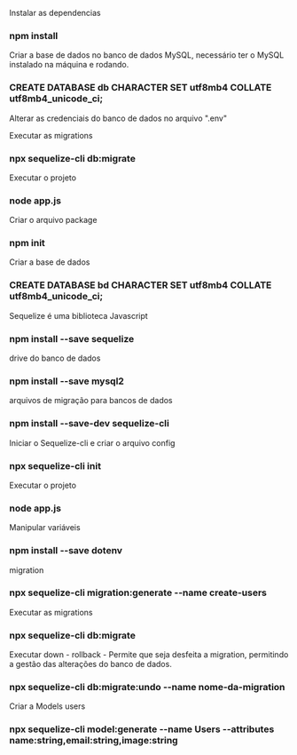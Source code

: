 
Instalar  as dependencias 
### npm install

Criar a base de dados no banco de dados MySQL, necessário ter o MySQL instalado na máquina e rodando.
### CREATE DATABASE db CHARACTER SET utf8mb4 COLLATE utf8mb4_unicode_ci;

Alterar as credenciais do banco de dados no arquivo ".env" 

Executar as migrations
### npx sequelize-cli db:migrate

Executar o projeto
### node app.js

Criar o arquivo package
### npm init

Criar a base de dados
### CREATE DATABASE bd CHARACTER SET utf8mb4 COLLATE utf8mb4_unicode_ci;

Sequelize é uma biblioteca Javascript 
### npm install --save sequelize

drive do banco de dados
### npm install --save mysql2

 arquivos de migração para bancos de dados
### npm install --save-dev sequelize-cli

Iniciar o Sequelize-cli e criar o arquivo config
### npx sequelize-cli init

Executar o projeto
### node app.js

Manipular variáveis 
### npm install --save dotenv

migration
### npx sequelize-cli migration:generate --name create-users

Executar as migrations
### npx sequelize-cli db:migrate

Executar down - rollback - Permite que seja desfeita a migration, permitindo a gestão das alterações do banco de dados.
### npx sequelize-cli db:migrate:undo --name nome-da-migration

Criar a Models users
### npx sequelize-cli model:generate --name Users --attributes name:string,email:string,image:string